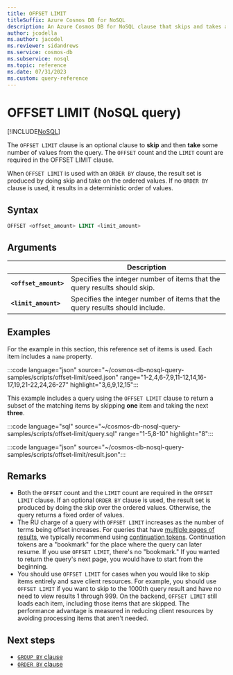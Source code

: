 ```yaml
---
title: OFFSET LIMIT
titleSuffix: Azure Cosmos DB for NoSQL
description: An Azure Cosmos DB for NoSQL clause that skips and takes a specified number of results.
author: jcodella
ms.author: jacodel
ms.reviewer: sidandrews
ms.service: cosmos-db
ms.subservice: nosql
ms.topic: reference
ms.date: 07/31/2023
ms.custom: query-reference
---
```


# OFFSET LIMIT (NoSQL query)

[!INCLUDE[NoSQL](../../includes/appliesto-nosql.md)]

The ``OFFSET LIMIT`` clause is an optional clause to **skip** and then **take** some number of values from the query. The ``OFFSET`` count and the ``LIMIT`` count are required in the OFFSET LIMIT clause.

When ``OFFSET LIMIT`` is used with an ``ORDER BY`` clause, the result set is produced by doing skip and take on the ordered values. If no ``ORDER BY`` clause is used, it results in a deterministic order of values.

## Syntax

```sql  
OFFSET <offset_amount> LIMIT <limit_amount>
```  

## Arguments

| | Description |
| --- | --- |
| **``<offset_amount>``** | Specifies the integer number of items that the query results should skip. |
| **``<limit_amount>``** | Specifies the integer number of items that the query results should include. |

## Examples

For the example in this section, this reference set of items is used. Each item includes a ``name`` property.

:::code language="json" source="~/cosmos-db-nosql-query-samples/scripts/offset-limit/seed.json" range="1-2,4,6-7,9,11-12,14,16-17,19,21-22,24,26-27" highlight="3,6,9,12,15":::

This example includes a query using the ``OFFSET LIMIT`` clause to return a subset of the matching items by skipping **one** item and taking the next **three**.

:::code language="sql" source="~/cosmos-db-nosql-query-samples/scripts/offset-limit/query.sql" range="1-5,8-10" highlight="8":::

:::code language="json" source="~/cosmos-db-nosql-query-samples/scripts/offset-limit/result.json":::

## Remarks

- Both the ``OFFSET`` count and the ``LIMIT`` count are required in the ``OFFSET LIMIT`` clause. If an optional ``ORDER BY`` clause is used, the result set is produced by doing the skip over the ordered values. Otherwise, the query returns a fixed order of values.
- The RU charge of a query with ``OFFSET LIMIT`` increases as the number of terms being offset increases. For queries that have [multiple pages of results](pagination.md), we typically recommend using [continuation tokens](pagination.md#continuation-tokens). Continuation tokens are a "bookmark" for the place where the query can later resume. If you use ``OFFSET LIMIT``, there's no "bookmark." If you wanted to return the query's next page, you would have to start from the beginning.
- You should use ``OFFSET LIMIT`` for cases when you would like to skip items entirely and save client resources. For example, you should use ``OFFSET LIMIT`` if you want to skip to the 1000th query result and have no need to view results 1 through 999. On the backend, ``OFFSET LIMIT`` still loads each item, including those items that are skipped. The performance advantage is measured in reducing client resources by avoiding processing items that aren't needed.

## Next steps

- [``GROUP BY`` clause](group-by.md)
- [``ORDER BY`` clause](order-by.md)
